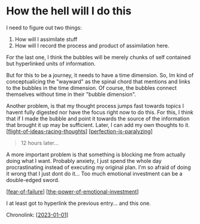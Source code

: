 # How the hell will I do this

I need to figure out two things:

1. How will I assimilate stuff
1. How will I record the process and product of assimilation here.

For the last one, I think the bubbles will be merely chunks of self contained but hyperlinked units of information.

But for this to be a journey, it needs to have a time dimension. So, Im kind of conceptualicing the "wayward" as the spinal chord that mentions and links to the bubbles in the time dimension. Of course, the bubbles connect themselves without time in their "bubble dimension".

Another problem, is that my thought process jumps fast towards topics I havent fully digested nor have the focus right now to do this. For this, I think that if I made the bubble and point it towards the source of the information that brought it up may be sufficient. Later, I can add my own thoughts to it.
[[flight-of-ideas-racing-thoughts]]
[[perfection-is-paralyzing]]

> 12 hours later...

A more important problem is that something is blocking me from actually doing what I want. Probably anxiety, I just spend the whole day procrastinating instead of executing my original plan. I'm so afraid of doing it wrong that I just dont do it... Too much emotional investment can be a double-edged sword.

[[fear-of-failure]] [[the-power-of-emotional-investment]]

I at least got to hyperlink the previous entry... and this one.

Chronolink: [[2023-01-01]]





[//begin]: # "Autogenerated link references for markdown compatibility"
[flight-of-ideas-racing-thoughts]: .././bubbles/flight-of-ideas-racing-thoughts "flight-of-ideas-racing-thoughts"
[perfection-is-paralyzing]: .././bubbles/perfection-is-paralyzing "perfection-is-paralyzing"
[fear-of-failure]: .././bubbles/fear-of-failure "fear-of-failure"
[the-power-of-emotional-investment]: .././bubbles/the-power-of-emotional-investment "the-power-of-emotional-investment"
[2023-01-01]: .././wayward/2023-01-01 "2023-01-01"
[//end]: # "Autogenerated link references"

